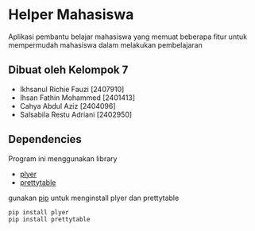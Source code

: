 # Helper Mahasiswa

Aplikasi pembantu belajar mahasiswa yang memuat beberapa fitur untuk mempermudah mahasiswa dalam melakukan pembelajaran

## Dibuat oleh Kelompok 7

- Ikhsanul Richie Fauzi [2407910]
- Ihsan Fathin Mohammed [2401413]
- Cahya Abdul Aziz [2404096]
- Salsabila Restu Adriani [2402950]

## Dependencies

Program ini menggunakan library 
- [plyer](https://pypi.org/project/plyer/)
- [prettytable](https://pypi.org/project/prettytable/)

gunakan [pip](https://pip.pypa.io/en/stable/) untuk menginstall plyer dan prettytable

```bash
pip install plyer
pip install prettytable
```
